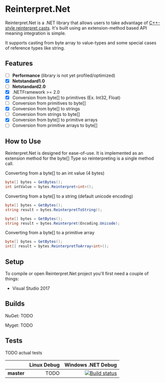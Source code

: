 # Reinterpret.Net

Reinterpret.Net is a .NET library that allows users to take advantage of [C++-style reinterpret casts](http://en.cppreference.com/w/cpp/language/reinterpret_cast). It's built using an extension-method based API meaning integration is simple.

It supports casting from byte array to value-types and some special cases of reference types like string.

## Features
- [ ] **Performance** (library is not yet profiled/optimized)
- [x] **Netstandard1.0**
- [ ] **Netstandard2.0**
- [x] .NETFramework >= 2.0
- [x] Conversion from byte\[\] to primitives (Ex. Int32, Float)
- [ ] Conversion from primitives to byte\[\]
- [x] Conversion from byte\[\] to strings
- [ ] Conversion from strings to byte\[\]
- [x] Conversion from byte\[\] to primitive arrays
- [ ] Conversion from primitive arrays to byte\[\]

## How to Use

Reinterpret.Net is designed for ease-of-use. It is implemented as an extension method for the byte\[\] Type so reinterpreting is a single method call.

Converting from a byte\[\] to an int value (4 bytes)
```csharp
byte[] bytes = GetBytes();
int intValue = bytes.Reinterpret<int>();
```

Converting from a byte\[\] to a string (default unicode encoding)
```csharp
byte[] bytes = GetBytes();
string result = bytes.ReinterpretToString();
```
```csharp
byte[] bytes = GetBytes();
string result = bytes.Reinterpret(Encoding.Unicode);
```

Converting from a byte\[\] to a primitive array
```csharp
byte[] bytes = GetBytes();
int[] result = bytes.ReinterpretToArray<int>();
```

## Setup

To compile or open Reinterpret.Net project you'll first need a couple of things:

* Visual Studio 2017

## Builds

NuGet: TODO

Myget: TODO

## Tests

TODO actual tests

|    | Linux Debug | Windows .NET Debug |
|:---|----------------:|------------------:|
|**master**| TODO | [![Build status](https://ci.appveyor.com/api/projects/status/cmwpfv2n91oxq5jn/branch/master?svg=true)](https://ci.appveyor.com/project/HelloKitty/reinterpret-net/branch/master) |
